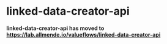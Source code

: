 # linked-data-creator-api

**linked-data-creator-api has moved to https://lab.allmende.io/valueflows/linked-data-creator-api**
